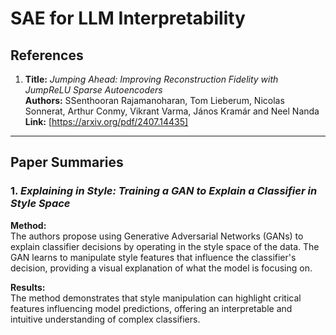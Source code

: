 
# SAE for LLM Interpretability

## References

1. **Title:** *Jumping Ahead: Improving Reconstruction
Fidelity with JumpReLU Sparse Autoencoders*  
   **Authors:** SSenthooran Rajamanoharan, Tom Lieberum, Nicolas Sonnerat, Arthur Conmy, Vikrant Varma, János Kramár and Neel Nanda 
   **Link:** [https://arxiv.org/pdf/2407.14435]


---

## Paper Summaries

### 1. *Explaining in Style: Training a GAN to Explain a Classifier in Style Space*

**Method:**  
The authors propose using Generative Adversarial Networks (GANs) to explain classifier decisions by operating in the style space of the data. The GAN learns to manipulate style features that influence the classifier's decision, providing a visual explanation of what the model is focusing on.

**Results:**  
The method demonstrates that style manipulation can highlight critical features influencing model predictions, offering an interpretable and intuitive understanding of complex classifiers.
